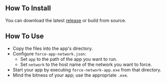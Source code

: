## How To Install

You can download the latest [release](https://github.com/hauzer/force-app-network/releases) or build from source.

## How To Use

* Copy the files into the app's directory.
* Configure `force-app-network.json`:
  * Set `app` to the path of the app you want to run.
  * Set `network` to the host name of the network you want to force.
* Start your app by executing `force-network-app.exe` from that directory.
* Mind the bitness of your app; use the appropriate `.exe`.
